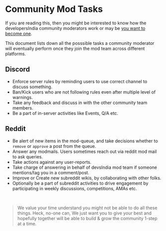 # Community Mod Tasks

If you are reading this, then you might be interested to know how the developersIndia community moderators work or may be [you want to become one](https://bit.ly/devsindia-mod).

This document lists down all the posssible tasks a community moderator will eventually perform once they join the mod team across different platforms.


## Discord
- Enforce server rules by reminding users to use correct channel to discuss something.
- Ban/Kick users who are not following rules even after multiple level of warnings.
- Take any feedback and discuss in with the other community team members.
- Be a part of in-server activities like Events, Q/A etc.


## Reddit
- Be alert of new items in the mod-queue, and take decisions whether to `remove` or `approve` a post from the queue.
- Answer any modmails. Users sometimes reach out via reddit mod mail to ask queries.
- Take actions against any user-reports.
- Take charge of answering in behalf of devsIndia mod team if someone mentions/tag you in a comment/post.
- Improve or Create new subreddit wikis, by collaborating with other folks.
- Optionally be a part of subreddit activities to drive engagement by participating in weekly discussions, competitions, AMAs etc.

&nbsp;
> We value your time understand you might not be able to do all these things. Heck, no-one can, We just want you to give your best and hopefully together will be able to build & grow the community 1-step at a time.
